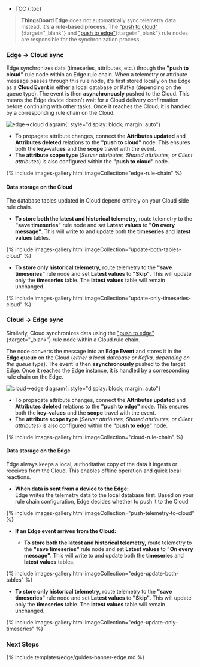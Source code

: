 * TOC
{:toc}

> **ThingsBoard Edge** does not automatically sync telemetry data. 
Instead, it's **a rule-based process**. The ["push to cloud"](/docs/{{peDocsPrefix}}user-guide/rule-engine-2-0/action-nodes/#push-to-cloud){:target="_blank"}
and ["push to edge"](/docs/{{peDocsPrefix}}user-guide/rule-engine-2-0/action-nodes/#push-to-edge){:target="_blank"} rule nodes are responsible for 
the synchronization process.

### Edge → Cloud sync

Edge synchronizes data (timeseries, attributes, etc.) through the **"push to cloud"** rule node within an Edge rule chain.
When a telemetry or attribute message passes through this rule node, it's first stored locally on the Edge as a **Cloud Event** 
in either a local database or Kafka (depending on the queue type).
The event is then **asynchronously** pushed to the Cloud. This means the Edge device doesn't wait for a Cloud delivery confirmation before continuing with other tasks.
Once it reaches the Cloud, it is handled by a corresponding rule chain on the Cloud.

![edge→cloud diagram](https://img.thingsboard.io/edge/user-guide/edge-cloud-telemetry-sync/edge-cloud-diagram.webp){: style="display: block; margin: auto"}

* To propagate attribute changes, connect the **Attributes updated** and **Attributes deleted** relations to the **"push to cloud"** node. 
This ensures both the **key–values** and the **scope** travel with the event. 
* The **attribute scope type** (_Server attributes, Shared attributes, or Client attributes_) is also configured within the **"push to cloud"** node.

{% include images-gallery.html imageCollection="edge-rule-chain" %}

#### Data storage on the Cloud

The database tables updated in Cloud depend entirely on your Cloud‑side rule chain.

* **To store both the latest and historical telemetry,** route telemetry to the **"save timeseries"** rule node and set **Latest values** to **"On every message"**. This will write to and update both the **timeseries** and **latest values** tables.

{% include images-gallery.html imageCollection="update-both-tables-cloud" %}

* **To store only historical telemetry,** route telemetry to the **"save timeseries"** rule node and set **Latest values** to **"Skip"**. This will update only the **timeseries** table. The **latest values** table will remain unchanged.

{% include images-gallery.html imageCollection="update-only-timeseries-cloud" %}

### Cloud → Edge sync

Similarly, Cloud synchronizes data using the ["push to edge"](/docs/{{peDocsPrefix}}user-guide/rule-engine-2-0/action-nodes/#push-to-edge){:target="_blank"} rule node within a Cloud rule chain.

The node converts the message into an **Edge Event** and stores it in the **Edge queue** on the Cloud (_either a local database or Kafka, depending on the queue type_). 
The event is then **asynchronously** pushed to the target Edge.
Once it reaches the Edge instance, it is handled by a corresponding rule chain on the Edge.

![cloud→edge diagram](https://img.thingsboard.io/edge/user-guide/edge-cloud-telemetry-sync/cloud-edge-diagram.webp){: style="display: block; margin: auto"}

* To propagate attribute changes, connect the **Attributes updated** and **Attributes deleted** relations to the **"push to edge"** node.
  This ensures both the **key–values** and the **scope** travel with the event. 
* The **attribute scope type** (_Server attributes, Shared attributes, or Client attributes_) is also configured within the **"push to edge"** node.

{% include images-gallery.html imageCollection="cloud-rule-chain" %}

#### Data storage on the Edge 

Edge always keeps a local, authoritative copy of the data it ingests or receives from the Cloud. This enables offline operation and quick local reactions.

* **When data is sent from a device to the Edge:**  
Edge writes the telemetry data to the local database first. Based on your rule chain configuration, Edge decides whether to push it to the Cloud

{% include images-gallery.html imageCollection="push-telemetry-to-cloud" %}

* **If an Edge event arrives from the Cloud:** 

  * **To store both the latest and historical telemetry,** route telemetry to the **"save timeseries"** rule node and set **Latest values** to **"On every message"**. This will write to and update both the **timeseries** and **latest values** tables.

{% include images-gallery.html imageCollection="edge-update-both-tables" %}

  * **To store only historical telemetry,** route telemetry to the **"save timeseries"** rule node and set **Latest values** to **"Skip"**. This will update only the **timeseries** table. The **latest values** table will remain unchanged.

{% include images-gallery.html imageCollection="edge-update-only-timeseries" %}

### Next Steps

{% include templates/edge/guides-banner-edge.md %}
